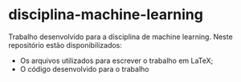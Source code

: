 # disciplina-machine-learning
Trabalho desenvolvido para a disciplina de machine learning.
Neste repositório estão disponibilizados:
- Os arquivos utilizados para escrever o trabalho em LaTeX;
- O código desenvolvido para o trabalho

